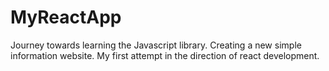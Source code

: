# MyReactApp
Journey towards learning the Javascript library.
Creating a new simple information website.
My first attempt in the direction of react development. 